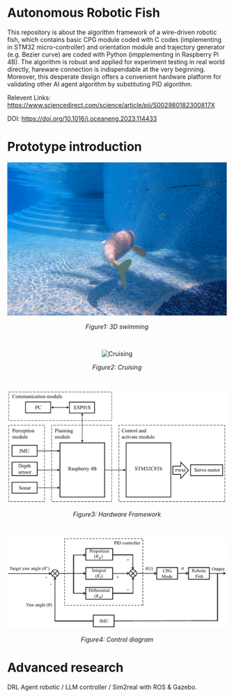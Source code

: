 # Autonomous Robotic Fish
This repository is about the algorithm framework of a wire-driven robotic fish, which contains basic CPG module coded with C codes (implementing in STM32 micro-controller) and orientation module and trajectory generator (e.g. Bezier curve) are coded with Python (impplementing in Raspberry Pi 4B). The algorithm is robust and applied for experiment testing in real world directly, hareware connection is indispendable at the very beginning. Moreover, this desperate design offers a convenient hardware platform for validating other AI agent algorithm by substituting PID algorithm. 

Relevent Links: https://www.sciencedirect.com/science/article/pii/S002980182300817X

DOI: https://doi.org/10.1016/j.oceaneng.2023.114433

# Prototype introduction
<div align="center">
  <img src="images/3D_swimming.png" alt="3D Swimming" style="width: 800px; height: auto;"/>

  *Figure1: 3D swimming*
</div>


<br>  <!-- 这是空行间隔 -->

<div align="center">
  <img src="images/Cruising.png" alt="Cruising" style="width: 650px; height: auto;"/>

  *Figure2: Cruising*
</div>


<br>  <!-- 这是空行间隔 -->

<div align="center">
  <img src="images/Hareware_framework.png" alt="Hardware Framework" style="width: 650px; height: auto;"/>
  
  *Figure3: Hardware Framework*
</div>


<br>  <!-- 这是空行间隔 -->


<div align="center">
  <img src="images/Control_diagram.png" alt="Control diagram" style="width: 650px; height: auto;"/>
  
  *Figure4: Control diagram*
</div>

# Advanced research
DRL Agent robotic / LLM controller / Sim2real with ROS & Gazebo.

<br>  <!-- 这是空行间隔 -->
